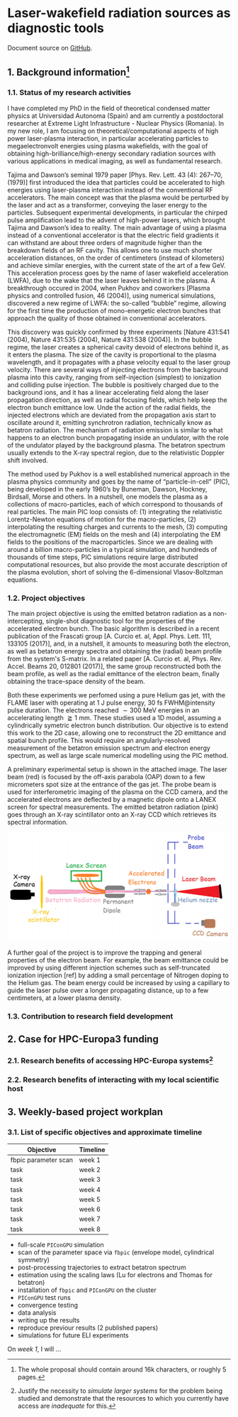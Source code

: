 # Laser-wakefield radiation sources as diagnostic tools  

Document source on [GitHub](https://github.com/berceanu/hpc-europa3-application).

## 1. Background information[^1]

### 1.1. Status of my research activities

I have completed my PhD in the field of theoretical condensed matter physics
at Universidad Autonoma (Spain) and am currently a postdoctoral researcher at
Extreme Light Infrastructure - Nuclear Physics (Romania). In my new role, I
am focusing on theoretical/computational aspects of high power laser-plasma
interaction, in particular accelerating particles to megaelectronvolt
energies using plasma wakefields, with the goal of obtaining
high-brilliance/high-energy secondary radiation sources with various
applications in medical imaging, as well as fundamental research.

Tajima and Dawson’s seminal 1979 paper [Phys. Rev. Lett. 43 (4): 267–70,
(1979)] first introduced the idea that particles could be accelerated to high
energies using laser-plasma interaction instead of the conventional RF
accelerators. The main concept was that the plasma would be perturbed by the
laser and act as a transformer, conveying the laser energy to the particles.
Subsequent experimental developments, in particular the chirped pulse
amplification lead to the advent of high-power lasers, which brought Tajima
and Dawson’s idea to reality. The main advantage of using a plasma instead of
a conventional accelerator is that the electric field gradients it can
withstand are about three orders of magnitude higher than the breakdown
fields of an RF cavity. This allows one to use much shorter acceleration
distances, on the order of centimeters (instead of kilometers) and achieve
similar energies, with the current state of the art of a few GeV. This
acceleration process goes by the name of laser wakefield acceleration (LWFA),
due to the wake that the laser leaves behind it in the plasma. A breakthrough
occured in 2004, when Pukhov and coworkers [Plasma physics and controlled
fusion, 46 (2004)], using numerical simulations, discovered a new regime of
LWFA: the so-called “bubble” regime, allowing for the first time the
production of mono-energetic electron bunches that approach the quality of
those obtained in conventional accelerators.

This discovery was quickly confirmed by three experiments [Nature 431:541
(2004), Nature 431:535 (2004), Nature 431:538 (2004)]. In the bubble regime,
the laser creates a spherical cavity devoid of electrons behind it, as it
enters the plasma. The size of the cavity is proportional to the plasma
wavelength, and it propagates with a phase velocity equal to the laser group
velocity. There are several ways of injecting electrons from the background
plasma into this cavity, ranging from self-injection (simplest) to ionization
and colliding pulse injection. The bubble is positively charged due to the
background ions, and it has a linear accelerating field along the laser
propagation direction, as well as radial focusing fields, which help keep the
electron bunch emittance low. Unde the action of the radial fields, the
injected electrons which are deviated from the propagation axis start to
oscillate around it, emitting synchrotron radiation, technically know as
betatron radiation. The mechanism of radiation emission is similar to what
happens to an electron bunch propagating inside an undulator, with the role
of the undulator played by the background plasma. The betatron spectrum
usually extends to the X-ray spectral region, due to the relativistic Doppler
shift involved.

The method used by Pukhov is a well established numerical approach in the
plasma physics community and goes by the name of “particle-in-cell” (PIC),
being developed in the early 1960’s by Buneman, Dawson, Hockney, Birdsall,
Morse and others. In a nutshell, one models the plasma as a collections of
macro-particles, each of which correspond to thousands of real particles. The
main PIC loop consists of: (1) integrating the relativistic Lorentz-Newton
equations of motion for the macro-particles, (2) interpolating the resulting
charges and currents to the mesh, (3) computing the electromagnetic (EM)
fields on the mesh and (4) interpolating the EM fields to the positions of
the macroparticles. Since we are dealing with around a billion
macro-particles in a typical simulation, and hundreds of thousands of time
steps, PIC simulations require large distributed computational resources, but
also provide the most accurate description of the plasma evolution, short of
solving the 6-dimensional Vlasov-Boltzman equations.

### 1.2. Project objectives

The main project objective is using the emitted betatron radiation as a
non-intercepting, single-shot diagnostic tool for the properties of the
accelerated electron bunch. The basic algorithm is described in a recent
publication of the Frascati group [A. Curcio et. al, Appl. Phys. Lett. 111,
133105 (2017)], and, in a nutshell, it amounts to measuring both the electron,
as well as betatron energy spectra and obtaining the (radial) beam profile
from the system's S-matrix. In a related paper [A. Curcio et. al, Phys. Rev.
Accel. Beams 20, 012801 (2017)], the same group reconstructed both the beam
profile, as well as the radial emittance of the electron beam, finally
obtaining the trace-space density of the beam.

Both these experiments we perfomed using a pure Helium gas jet, with the
FLAME laser with operating at 1 J pulse energy, 30 fs FWHM@intensity pulse
duration. The electrons reached $\sim 300$ MeV energies in an accelerating
length $\gtrapprox 1$ mm. These studies used a 1D model, assuming a
cylindrically symetric electron bunch distribution. Our objective is to
extend this work to the 2D case, allowing one to reconstruct the 2D emittance
and spatial bunch profile. This would require an angularly-resolved
measurement of the betatron emission spectrum and electron energy spectrum,
as well as large scale numerical modelling using the PIC method.

A preliminary experimental setup is shown in the attached image. The laser
beam (red) is focused by the off-axis parabola (OAP) down to a few
micrometers spot size at the entrance of the gas jet. The probe beam is used
for interferometric imaging of the plasma on the CCD camera, and the
accelerated electrons are deflected by a magnetic dipole onto a LANEX screen
for spectral measurements. The emitted betatron radiation (pink) goes through
an X-ray scintillator onto an X-ray CCD which retrieves its spectral
information.

![envisaged experimental setup](https://raw.githubusercontent.com/berceanu/hpc-europa3-application/master/images/exp_setup.png?token=ABBTTGTHLCCLW345XORQSPS42GSS2)

A further goal of the project is to improve the trapping and general
properties of the electron beam. For example, the beam emittance could be
improved by using different injection schemes such as self-truncated
ionization injection [ref] by adding a small percentage of Nitrogen doping to
the Helium gas. The beam energy could be increased by using a capillary to
guide the laser pulse over a longer propagating distance, up to a few
centimeters, at a lower plasma density.

### 1.3. Contribution to research field development



## 2. Case for HPC-Europa3 funding

### 2.1. Research benefits of accessing HPC-Europa systems[^2]




### 2.2. Research benefits of interacting with my local scientific host

## 3. Weekly-based project workplan

### 3.1. List of specific objectives and approximate timeline

Objective | Timeline
----------|---------
fbpic parameter scan | week 1
task | week 2
task | week 3
task | week 4
task | week 5
task | week 6
task | week 7
task | week 8

- full-scale `PIConGPU` simulation
- scan of the parameter space via `fbpic` (envelope model, cylindrical symmetry)
- post-processing trajectories to extract betatron spectrum
- estimation using the scaling laws (Lu for electrons and Thomas for betatron)
- installation of `fbpic` and `PIConGPU` on the cluster
- `PIConGPU` test runs
- convergence testing
- data analysis
- writing up the results
- reproduce previour results (2 published papers)
- simulations for future ELI experiments


On *week 1*, I will ...

[^1]: The whole proposal should contain around 16k characters, or roughly 5 pages.
[^2]: Justify the necessity to *simulate larger systems* for the problem being
studied and demonstrate that the resources to which you currently have access are
*inadequate* for this.
